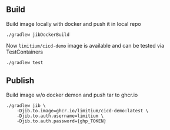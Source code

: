 ## Build
Build image locally with docker and push it in local repo
```shell
./gradlew jibDockerBuild
```
Now `limitium/cicd-demo` image is available and can be tested via TestContainers

```shell
./gradlew test
```

## Publish
Build image w/o docker demon and push tar to  ghcr.io
```shell
./gradlew jib \
    -Djib.to.image=ghcr.io/limitium/cicd-demo:latest \
    -Djib.to.auth.username=limitium \
    -Djib.to.auth.password={ghp_TOKEN}
```